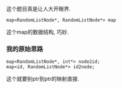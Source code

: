 这个题目真是让人大开眼界.

```
map<RandomListNode*, RandomListNode*> map

```

这个map的数据结构, 巧妙.


### 我的原始思路
```
map<RandomListNode*, int*> node2id;
map<id, RandomListNode*> id2node;
```

这个就要别ptr到ptr的映射直接.
